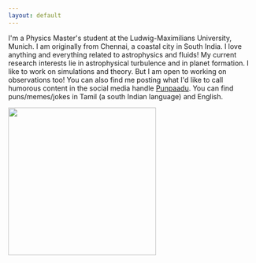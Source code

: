 ```yaml
---
layout: default
---
```

I'm a Physics Master's student at the Ludwig-Maximilians University, Munich. I am originally from Chennai, a coastal city in South India.
I love anything and everything related to astrophysics and fluids! My current research interests lie in astrophysical turbulence and in planet formation. I like to work on simulations and theory. But I am open to working on observations too!
You can also find me posting what I'd like to call humorous content in the social media handle [Punpaadu](https://www.instagram.com/punpaadu/). You can find puns/memes/jokes in Tamil (a south Indian language) and English.

<p class="aligncenter">
<img  width="300px" height= "300px" src= "https://vicky1997.github.io/images/vignesh.jpg">
</p>